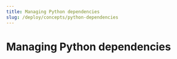 ```yaml
---
title: Managing Python dependencies
slug: /deploy/concepts/python-dependencies
---
```


# Managing Python dependencies
